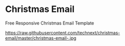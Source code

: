 Christmas Email
===============

Free Responsive Christmas Email Template

<a href="http://themewagon.com">https://raw.githubusercontent.com/technext/christmas-email/master/christmas-email-.jpg</a>
